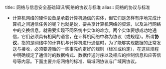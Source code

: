 title:: 网络与信息安全基础知识/网络的协议与标准
alias:: 网络的协议与标准

- 计算机网络的硬件设备是承载计算机通信的实体，但它们是怎样有序地完成计算机之间通信任务的呢？也就是说，要共享计算机网络的资源，以及进行网络中的交换信息，就需要实现不同系统中实体的难念。两个实体要想成功地通信，它们必须具有相同的语言，在计算机网络中称为协议（或规程）。所谓**协议**，指的是网络中的计算机与计算机进行通信时，为了能够实现数据的正常发送与接收，必须要遵循的一些事先约定好的规则（标准或约定），在这些规程中明确规定了通信时的数据格式、数据传送时序以及相应的控制信息和应答信号等内容。下面主要介绍网络的标准、局域网协议与广域网协议。